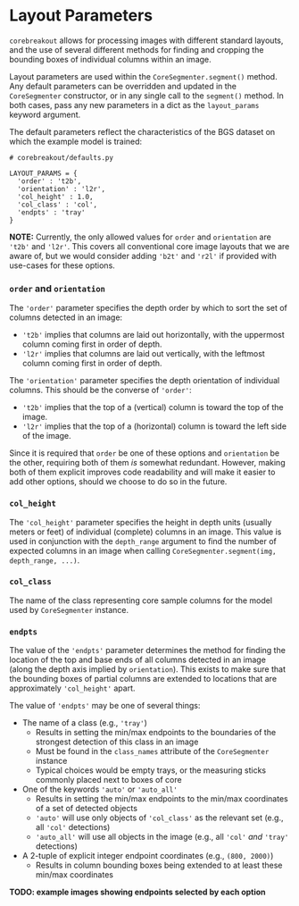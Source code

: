 # Layout Parameters

`corebreakout` allows for processing images with different standard layouts, and the use of several different methods for finding and cropping the bounding boxes of individual columns within an image.

Layout parameters are used within the `CoreSegmenter.segment()` method. Any default parameters can be overridden and updated in the `CoreSegmenter` constructor, or in any single call to the `segment()` method. In both cases, pass any new parameters in a dict as the `layout_params` keyword argument.


The default parameters reflect the characteristics of the BGS dataset on which the example model is trained:
```[python]
# corebreakout/defaults.py

LAYOUT_PARAMS = {
  'order' : 't2b',
  'orientation' : 'l2r',
  'col_height' : 1.0,
  'col_class' : 'col',
  'endpts' : 'tray'
}
```

**NOTE:** Currently, the only allowed values for `order` and `orientation` are `'t2b'` and `'l2r'`. This covers all conventional core image layouts that we are aware of, but we would consider adding `'b2t'` and `'r2l'` if provided with use-cases for these options.

### `order` and `orientation`

The `'order'` parameter specifies the depth order by which to sort the set of columns detected in an image:
- `'t2b'` implies that columns are laid out horizontally, with the uppermost column coming first in order of depth.
- `'l2r'` implies that columns are laid out vertically, with the leftmost column coming first in order of depth.

The `'orientation'` parameter specifies the depth orientation of individual columns. This should be the converse of `'order'`:
 - `'t2b'` implies that the top of a (vertical) column is toward the top of the image.
 - `'l2r'` implies that the top of a (horizontal) column is toward the left side of the image.

Since it is required that `order` be one of these options and `orientation` be the other, requiring both of them *is* somewhat redundant. However, making both of them explicit improves code readability and will make it easier to add other options, should we choose to do so in the future.


### `col_height`

The `'col_height'` parameter specifies the height in depth units (usually meters or feet) of individual (complete) columns in an image. This value is used in conjunction with the `depth_range` argument to find the number of expected columns in an image when calling `CoreSegmenter.segment(img, depth_range, ...)`.

### `col_class`

The name of the class representing core sample columns for the model used by `CoreSegmenter` instance.

### `endpts`

The value of the `'endpts'` parameter determines the method for finding the location of the top and base ends of all columns detected in an image (along the depth axis implied by `orientation`). This exists to make sure that the bounding boxes of partial columns are extended to locations that are approximately `'col_height'` apart.

The value of `'endpts'` may be one of several things:
- The name of a class (e.g., `'tray'`)
    - Results in setting the min/max endpoints to the boundaries of the strongest detection of this class in an image
    - Must be found in the `class_names` attribute of the `CoreSegmenter` instance
    - Typical choices would be empty trays, or the measuring sticks commonly placed next to boxes of core
- One of the keywords `'auto'` or `'auto_all'`
    - Results in setting the min/max endpoints to the min/max coordinates of a set of detected objects
    - `'auto'` will use only objects of `'col_class'` as the relevant set (e.g., all `'col'` detections)
    - `'auto_all'` will use all objects in the image (e.g., all `'col'` *and* `'tray'` detections)
- A 2-tuple of explicit integer endpoint coordinates (e.g., `(800, 2000)`)
    - Results in column bounding boxes being extended to at least these min/max coordinates

**TODO: example images showing endpoints selected by each option**
